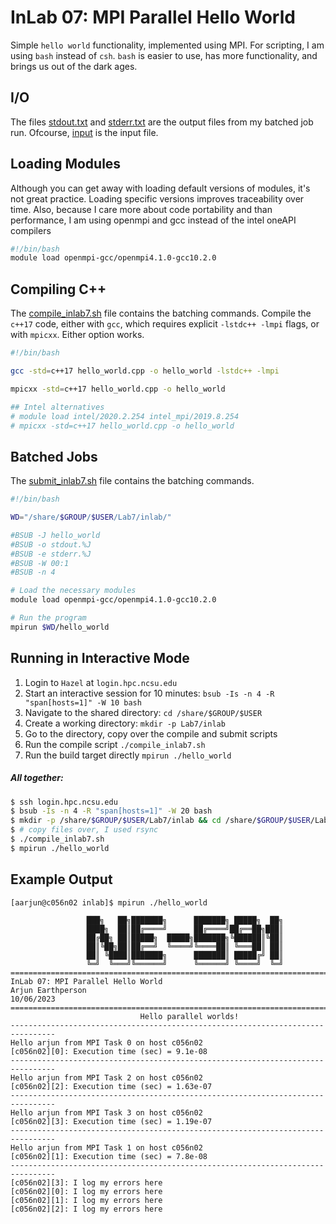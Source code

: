 # InLab 07: MPI Parallel Hello World

Simple `hello world` functionality, implemented using MPI. For scripting, I am using `bash` instead of `csh`. `bash` is
easier to use, has more functionality, and brings us out of the dark ages.

## I/O
The files [stdout.txt](stdout.txt) and [stderr.txt](stderr.txt) are the output files from my batched job run. Ofcourse,
[input](input) is the input file.

## Loading Modules
Although you can get away with loading default versions of modules, it's not great practice. Loading specific versions
improves traceability over time. Also, because I care more about code portability and than performance, I am using 
openmpi and gcc instead of the intel oneAPI compilers
```bash
#!/bin/bash
module load openmpi-gcc/openmpi4.1.0-gcc10.2.0
```

## Compiling C++
The [compile_inlab7.sh](compile_inlab7.sh) file contains the batching commands. Compile the `c++17` code, either with 
`gcc`, which requires explicit `-lstdc++ -lmpi` flags, or with `mpicxx`. Either option works.
```bash
#!/bin/bash

gcc -std=c++17 hello_world.cpp -o hello_world -lstdc++ -lmpi

mpicxx -std=c++17 hello_world.cpp -o hello_world

## Intel alternatives
# module load intel/2020.2.254 intel_mpi/2019.8.254
# mpicxx -std=c++17 hello_world.cpp -o hello_world
```

## Batched Jobs
The [submit_inlab7.sh](submit_inlab7.sh) file contains the batching commands.
```bash
#!/bin/bash

WD="/share/$GROUP/$USER/Lab7/inlab/"

#BSUB -J hello_world
#BSUB -o stdout.%J
#BSUB -e stderr.%J
#BSUB -W 00:1
#BSUB -n 4

# Load the necessary modules
module load openmpi-gcc/openmpi4.1.0-gcc10.2.0

# Run the program
mpirun $WD/hello_world
```

## Running in Interactive Mode
1. Login to `Hazel` at `login.hpc.ncsu.edu`
2. Start an interactive session for 10 minutes: `bsub -Is -n 4 -R "span[hosts=1]" -W 10 bash`
3. Navigate to the shared directory: `cd /share/$GROUP/$USER`
4. Create a working directory: `mkdir -p Lab7/inlab`
5. Go to the directory, copy over the compile and submit scripts
6. Run the compile script `./compile_inlab7.sh`
7. Run the build target directly `mpirun ./hello_world`

##### All together:
```bash
$ ssh login.hpc.ncsu.edu
$ bsub -Is -n 4 -R "span[hosts=1]" -W 20 bash
$ mkdir -p /share/$GROUP/$USER/Lab7/inlab && cd /share/$GROUP/$USER/Lab7/inlab
$ # copy files over, I used rsync
$ ./compile_inlab7.sh
$ mpirun ./hello_world
```

## Example Output
```shell
[aarjun@c056n02 inlab]$ mpirun ./hello_world 

                 ███╗   ██╗███████╗      ███████╗ █████╗  ██╗
                 ████╗  ██║██╔════╝      ██╔════╝██╔══██╗███║
                 ██╔██╗ ██║█████╗  █████╗███████╗╚██████║╚██║
                 ██║╚██╗██║██╔══╝  ╚════╝╚════██║ ╚═══██║ ██║
                 ██║ ╚████║███████╗      ███████║ █████╔╝ ██║
                 ╚═╝  ╚═══╝╚══════╝      ╚══════╝ ╚════╝  ╚═╝
================================================================================
InLab 07: MPI Parallel Hello World
Arjun Earthperson
10/06/2023
================================================================================
                             Hello parallel worlds!                             
--------------------------------------------------------------------------------
Hello arjun from MPI Task 0 on host c056n02
[c056n02][0]: Execution time (sec) = 9.1e-08
--------------------------------------------------------------------------------
Hello arjun from MPI Task 2 on host c056n02
[c056n02][2]: Execution time (sec) = 1.63e-07
--------------------------------------------------------------------------------
Hello arjun from MPI Task 3 on host c056n02
[c056n02][3]: Execution time (sec) = 1.19e-07
--------------------------------------------------------------------------------
Hello arjun from MPI Task 1 on host c056n02
[c056n02][1]: Execution time (sec) = 7.8e-08
--------------------------------------------------------------------------------
[c056n02][3]: I log my errors here
[c056n02][0]: I log my errors here
[c056n02][1]: I log my errors here
[c056n02][2]: I log my errors here
```

